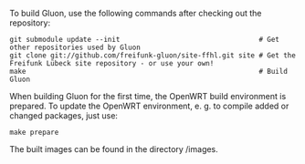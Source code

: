 To build Gluon, use the following commands after checking out the repository:

    git submodule update --init                                  # Get other repositories used by Gluon
    git clone git://github.com/freifunk-gluon/site-ffhl.git site # Get the Freifunk Lübeck site repository - or use your own!
    make                                                         # Build Gluon

When building Gluon for the first time, the OpenWRT build environment is prepared. To update the OpenWRT
environment, e. g. to compile added or changed packages, just use:

    make prepare

The built images can be found in the directory /images.
